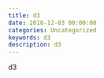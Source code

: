 ```yaml
---
title: d3
date: 2018-12-03 00:00:00
categories: Uncategorized
keywords: d3
description: d3
---
```


d3